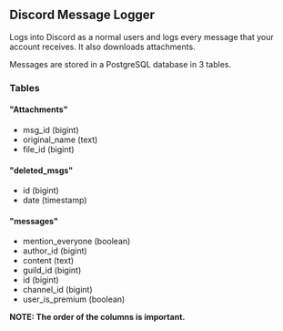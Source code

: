 ## Discord Message Logger

Logs into Discord as a normal users and logs every message that your account receives. It also downloads attachments.

Messages are stored in a PostgreSQL database in 3 tables.

### Tables
#### "Attachments"
- msg_id (bigint)
- original_name (text)
- file_id (bigint)

#### "deleted_msgs"
- id (bigint)
- date (timestamp)

#### "messages"
- mention_everyone (boolean)
- author_id (bigint)
- content (text)
- guild_id (bigint)
- id (bigint)
- channel_id (bigint)
- user_is_premium (boolean)

**NOTE: The order of the columns is important.**
